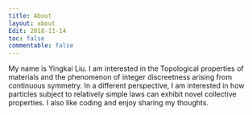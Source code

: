 ```yaml
---
title: About
layout: about
Edit: 2018-11-14
toc: false
commentable: false
---
```


My name is Yingkai Liu. I am interested in the Topological properties of materials and the phenomenon of integer discreetness arising from continuous symmetry. In a different perspective, I am interested in how particles subject to relatively simple laws can exhibit novel collective properties. I also like coding and enjoy sharing my thoughts.
